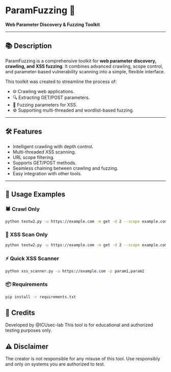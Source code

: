 # ParamFuzzing 🚀
**Web Parameter Discovery & Fuzzing Toolkit**

---

## 📚 Description
ParamFuzzing is a comprehensive toolkit for **web parameter discovery, crawling, and XSS fuzzing**. It combines advanced crawling, scope control, and parameter-based vulnerability scanning into a simple, flexible interface.

This toolkit was created to streamline the process of:
- 🌐 Crawling web applications.
- 🔍 Extracting GET/POST parameters.
- 💉 Fuzzing parameters for XSS.
- ⚙️ Supporting multi-threaded and wordlist-based fuzzing.

---

## 🛠️ Features
- Intelligent crawling with depth control.
- Multi-threaded XSS scanning.
- URL scope filtering.
- Supports GET/POST methods.
- Seamless chaining between crawling and fuzzing.
- Easy integration with other tools.

---

## 🚀 Usage Examples
### 🕷️ Crawl Only
```bash
python teotw2.py -u https://example.com -m get -d 2 --scope example.com --crawl
```
### 💉 XSS Scan Only
```bash
python teotw2.py -u https://example.com -m get -d 2 --scope example.com --xss -w payloads.txt -p 10
```
### ⚡ Quick XSS Scanner
``` bash
python xss_scanner.py -u https://example.com -p param1,param2
```

### 📦 Requirements
```bash
pip install -r requirements.txt
```


## 📣 Credits
Developed by @ICUsec-lab
This tool is for educational and authorized testing purposes only.

## ⚠️ Disclaimer
The creator is not responsible for any misuse of this tool. Use responsibly and only on systems you are authorized to test.
